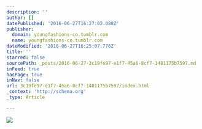 ```yaml
---
description: ''
author: []
datePublished: '2016-06-27T16:27:02.088Z'
publisher:
  domain: youngfashions-co.tumblr.com
  name: youngfashions-co.tumblr.com
dateModified: '2016-06-27T16:25:07.776Z'
title: ''
starred: false
sourcePath: _posts/2016-06-27-3c19fe97-e1f7-45a6-8cf7-1481175b7597.md
inFeed: true
hasPage: true
inNav: false
url: 3c19fe97-e1f7-45a6-8cf7-1481175b7597/index.html
_context: 'http://schema.org'
_type: Article

---
```

![](https://66.media.tumblr.com/ef71df7f9476b9e43e904baad62eab92/tumblr_nlym1iugL91swmrupo1_1280.jpg)